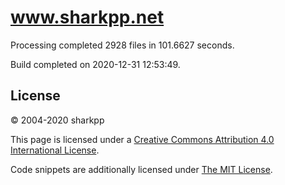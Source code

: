 # www.sharkpp.net

Processing completed 2928 files in 101.6627 seconds.

Build completed on 2020-12-31 12:53:49.

## License

&copy; 2004-2020 sharkpp

This page is licensed under a [Creative Commons Attribution 4.0 International License](http://creativecommons.org/licenses/by/4.0/).

Code snippets are additionally licensed under [The MIT License](http://opensource.org/licenses/MIT).
